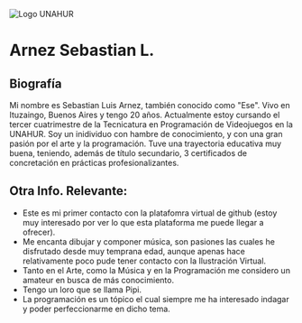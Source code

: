 ![Logo UNAHUR](./UNAHUR.png)

# Arnez Sebastian L.
## Biografía
Mi nombre es Sebastian Luis Arnez, también conocido como "Ese". Vivo en Ituzaingo, Buenos Aires y tengo 20 años. Actualmente estoy cursando el tercer cuatrimestre de la Tecnicatura en Programación de Videojuegos en la UNAHUR. Soy un inidividuo con hambre de conocimiento, y con una gran pasión por el arte y la programación. 
Tuve una trayectoria educativa muy buena, teniendo, además de título secundario, 3 certificados de concretación en prácticas profesionalizantes. 


## Otra Info. Relevante:
- Este es mi primer contacto con la platafomra virtual de github (estoy muy interesado por ver lo que esta plataforma me puede llegar a ofrecer).
- Me encanta dibujar y componer música, son pasiones las cuales he disfrutado desde muy temprana edad, aunque apenas hace relativamente poco pude tener contacto con la Ilustración Virtual.
- Tanto en el Arte, como la Música y en la Programación me considero un amateur en busca de más conocimiento. 
- Tengo un loro que se llama Pipi.
- La programación es un tópico el cual siempre me ha interesado indagar y poder perfeccionarme en dicho tema.